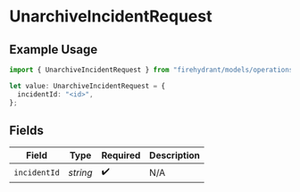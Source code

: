 # UnarchiveIncidentRequest

## Example Usage

```typescript
import { UnarchiveIncidentRequest } from "firehydrant/models/operations";

let value: UnarchiveIncidentRequest = {
  incidentId: "<id>",
};
```

## Fields

| Field              | Type               | Required           | Description        |
| ------------------ | ------------------ | ------------------ | ------------------ |
| `incidentId`       | *string*           | :heavy_check_mark: | N/A                |